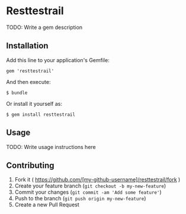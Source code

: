 # Resttestrail

TODO: Write a gem description

## Installation

Add this line to your application's Gemfile:

    gem 'resttestrail'

And then execute:

    $ bundle

Or install it yourself as:

    $ gem install resttestrail

## Usage

TODO: Write usage instructions here

## Contributing

1. Fork it ( https://github.com/[my-github-username]/resttestrail/fork )
2. Create your feature branch (`git checkout -b my-new-feature`)
3. Commit your changes (`git commit -am 'Add some feature'`)
4. Push to the branch (`git push origin my-new-feature`)
5. Create a new Pull Request

